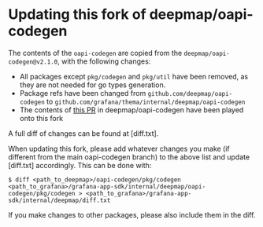 # Updating this fork of deepmap/oapi-codegen

The contents of the `oapi-codegen` are copied from the `deepmap/oapi-codegen@v2.1.0`, with the following changes:
* All packages except `pkg/codegen` and `pkg/util` have been removed, as they are not needed for go types generation.
* Package refs have been changed from `github.com/deepmap/oapi-codegen` to `github.com/grafana/thema/internal/deepmap/oapi-codegen`
* The contents of [this PR](https://github.com/deepmap/oapi-codegen/pull/717) in deepmap/oapi-codegen have been played onto this fork

A full diff of changes can be found at [diff.txt].

When updating this fork, please add whatever changes you make (if different from the main oapi-codegen branch) to the above list and update [diff.txt] accordingly. 
This can be done with:
```shell
$ diff <path_to_deepmap>/oapi-codegen/pkg/codegen <path_to_grafana>/grafana-app-sdk/internal/deepmap/oapi-codegen/pkg/codegen > <path_to_grafana>/grafana-app-sdk/internal/deepmap/diff.txt
```
If you make changes to other packages, please also include them in the diff.